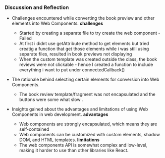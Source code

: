### Discussion and Reflection

- Challenges encountered while converting the book preview and other elements into Web Components.
  **challenges** 
  - Started by  creating a separate file to try  create the web component - Failed 
  - At first i didnt use getAttribute method to get elements but tried creatig a function that get those elements while i was still using separate files, resulted in book previews not displaying
  - When the custom template was created outside the class, the book reviews were not clickable - hence I created a function to include everything i want to put under  connectedCallback()

- The rationale behind selecting certain elements for conversion into Web Components.
  - The book review template/fragment was not encapsulated and the buttons were some what slow .
  
- Insights gained about the advantages and limitations of using Web Components in web development.
   **advantages**
  - Web components are strongly encapsulated, which means they are self-contained
  - Web components can be customized with custom elements, shadow DOM, and HTML templates.
  **limitations**
  - The web components API is somewhat complex and low-level, making it harder to use than other libraries like React.
